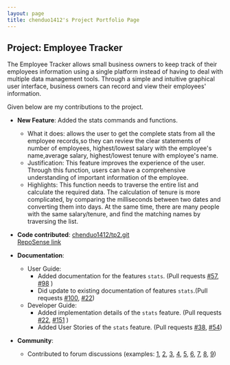 ```yaml
---
layout: page
title: chenduo1412's Project Portfolio Page
---
```


## Project: Employee Tracker

The Employee Tracker allows small business owners to keep track of their employees information using a single platform instead of having to deal with multiple data management tools.
Through a simple and intuitive graphical user interface, business owners can record and view their employees' information.

Given below are my contributions to the project.

* **New Feature**: Added the stats commands and functions.
  * What it does: allows the user to get the complete stats from all the employee records,so they can review the clear statements of number of employees, highest/lowest salary with the employee's name,average salary, highest/lowest tenure with employee's name.
  * Justification: This feature improves the experience of the user. Through this function, users can have a comprehensive understanding of important information of the employee.
  * Highlights: This function needs to traverse the entire list and calculate the required data. The calculation of tenure is more complicated, by comparing the milliseconds between two dates and converting them into days. At the same time, there are many people with the same salary/tenure, and find the matching names by traversing the list.


* **Code contributed**: 
  [chenduo1412/tp2.git](https://github.com/chenduo1412/tp2)  
  [RepoSense link](https://nus-tic4002-ay2021s2.github.io/tp-dashboard/#breakdown=true&search=chenduo1412)
  
* **Documentation**:
  * User Guide:
    * Added documentation for the features `stats`. (Pull requests [\#57](https://github.com/AY2021S2-TIC4002-F18-2/tp2/pull/57), [\#98](https://github.com/AY2021S2-TIC4002-F18-2/tp2/pull/98) )
    * Did update to existing documentation of features `stats`.(Pull requests [\#100](https://github.com/AY2021S2-TIC4002-F18-2/tp2/pull/100), [\#22](https://github.com/AY2021S2-TIC4002-F18-2/tp2/pull/22))
  * Developer Guide:
    * Added implementation details of the `stats` feature. (Pull requests [\#22](https://github.com/AY2021S2-TIC4002-F18-2/tp2/pull/22), [\#151](https://github.com/AY2021S2-TIC4002-F18-2/tp2/pull/151) )
    * Added User Stories of the `stats` feature. (Pull requests [\#38](https://github.com/AY2021S2-TIC4002-F18-2/tp2/pull/38), [\#54](https://github.com/AY2021S2-TIC4002-F18-2/tp2/pull/54))
    
* **Community**:
  * Contributed to forum discussions (examples: [1](https://github.com/chenduo1412/ped/issues/1), [2](https://github.com/chenduo1412/ped/issues/2), [3](https://github.com/chenduo1412/ped/issues/3), [4](https://github.com/chenduo1412/ped/issues/4), [5](https://github.com/chenduo1412/ped/issues/5), [6](https://github.com/chenduo1412/ped/issues/6), [7](https://github.com/chenduo1412/ped/issues/7), [8](https://github.com/chenduo1412/ped/issue/8), [9](https://github.com/chenduo1412/ped/issues/9))
 
   